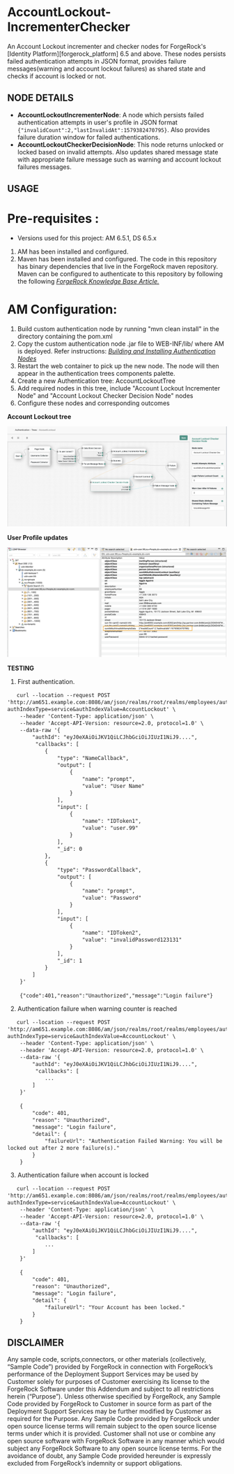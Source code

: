 # AccountLockout-IncrementerChecker

An Account Lockout incrementer and checker nodes for ForgeRock's [Identity Platform][forgerock_platform] 6.5 and above. 
These nodes persists failed authentication attempts in JSON format, provides failure messages(warning and account lockout failures) as shared state and checks if account is locked or not. 

## NODE DETAILS
* **AccountLockoutIncrementerNode**: A node which persists failed authentication attempts in user's profile in JSON format `{"invalidCount":2,"lastInvalidAt":1579382470795}`. Also provides failure duration window for failed authentications. 
* **AccountLockoutCheckerDecisionNode**:  This node returns unlocked or locked based on invalid attempts. Also updates shared message state with appropriate failure message such as warning and account lockout failures messages. 

## USAGE

Pre-requisites :
================
* Versions used for this project: AM 6.5.1, DS 6.5.x 
1. AM has been installed and configured.
2. Maven has been installed and configured. The code in this repository has binary dependencies that live in the ForgeRock maven repository. Maven can be configured to authenticate to this repository by following the following *[ForgeRock Knowledge Base Article.](https://backstage.forgerock.com/knowledge/kb/article/a74096897)*

AM Configuration:
=====================
1. Build custom authentication node by running "mvn clean install" in the directory containing the pom.xml 
2. Copy the custom authentication node .jar file to WEB-INF/lib/ where AM is deployed. Refer instructions: *[Building and Installing Authentication Nodes](https://backstage.forgerock.com/docs/am/6.5/auth-nodes/#build-install-nodes)*
3. Restart the web container to pick up the new node. The node will then appear in the authentication trees components palette.
4. Create a new Authentication tree: AccountLockoutTree 
5. Add required nodes in this tree, include "Account Lockout Incrementer Node" and "Account Lockout Checker Decision Node" nodes
6. Configure these nodes and corresponding outcomes

**Account Lockout tree**

![ScreenShot](./AccountLockoutTree.png)


**User Profile updates**

![ScreenShot](./UserProfileAccountLockout.png)


**TESTING**
1. First authentication.
```
   curl --location --request POST 'http://am651.example.com:8086/am/json/realms/root/realms/employees/authenticate?authIndexType=service&authIndexValue=AccountLockout' \
    --header 'Content-Type: application/json' \
    --header 'Accept-API-Version: resource=2.0, protocol=1.0' \
    --data-raw '{
        "authId": "eyJ0eXAiOiJKV1QiLCJhbGciOiJIUzI1NiJ9....",
         "callbacks": [
            {
                "type": "NameCallback",
                "output": [
                    {
                        "name": "prompt",
                        "value": "User Name"
                    }
                ],
                "input": [
                    {
                        "name": "IDToken1",
                        "value": "user.99"
                    }
                ],
                "_id": 0
            },
            {
                "type": "PasswordCallback",
                "output": [
                    {
                        "name": "prompt",
                        "value": "Password"
                    }
                ],
                "input": [
                    {
                        "name": "IDToken2",
                        "value": "invalidPassword123131"
                    }
                ],
                "_id": 1
            }
        ]
    }'

    {"code":401,"reason":"Unauthorized","message":"Login failure"}
```

2. Authentication failure when warning counter is reached 
```
   curl --location --request POST 'http://am651.example.com:8086/am/json/realms/root/realms/employees/authenticate?authIndexType=service&authIndexValue=AccountLockout' \
    --header 'Content-Type: application/json' \
    --header 'Accept-API-Version: resource=2.0, protocol=1.0' \
    --data-raw '{
        "authId": "eyJ0eXAiOiJKV1QiLCJhbGciOiJIUzI1NiJ9....",
         "callbacks": [
            ...
        ]
    }'

    {
        "code": 401,
        "reason": "Unauthorized",
        "message": "Login failure",
        "detail": {
            "failureUrl": "Authentication Failed Warning: You will be locked out after 2 more failure(s)."
        }
    }
```

3. Authentication failure when account is locked
```
   curl --location --request POST 'http://am651.example.com:8086/am/json/realms/root/realms/employees/authenticate?authIndexType=service&authIndexValue=AccountLockout' \
    --header 'Content-Type: application/json' \
    --header 'Accept-API-Version: resource=2.0, protocol=1.0' \
    --data-raw '{
        "authId": "eyJ0eXAiOiJKV1QiLCJhbGciOiJIUzI1NiJ9....",
         "callbacks": [
            ...
        ]
    }'

    {
        "code": 401,
        "reason": "Unauthorized",
        "message": "Login failure",
        "detail": {
            "failureUrl": "Your Account has been locked."
        }
    }
```

## DISCLAIMER

Any sample code, scripts,connectors, or other materials (collectively, “Sample Code”) provided by ForgeRock in connection with ForgeRock’s performance 
of the Deployment Support Services may be used by Customer solely for purposes of Customer exercising its license to the ForgeRock Software under this 
Addendum and subject to all restrictions herein (“Purpose”). Unless otherwise specified by ForgeRock, any Sample Code provided by ForgeRock to Customer 
in source form as part of the Deployment Support Services may be further modified by Customer as required for the Purpose. Any Sample Code provided by 
ForgeRock under open source license terms will remain subject to the open source license terms under which it is provided. Customer shall not use or 
combine any open source software with ForgeRock Software in any manner which would subject any ForgeRock Software to any open source license terms. 
For the avoidance of doubt, any Sample Code provided hereunder is expressly excluded from ForgeRock’s indemnity or support obligations.
